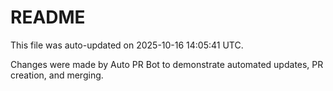 # README

This file was auto-updated on 2025-10-16 14:05:41 UTC.

Changes were made by Auto PR Bot to demonstrate automated updates, PR creation, and merging.
